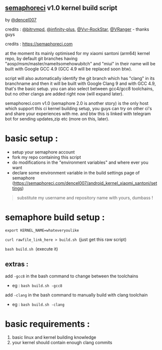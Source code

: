 ## [semaphoreci](https://semaphoreci.com/ "semaphoreci") v1.0 kernel build script 
by [@dencel007](https://github.com/dencel007 "@dencel007")

credits : [@bitrvmpd](https://github.com/bitrvmpd "@bitrvmpd"), [@infinity-plus](https://github.com/infinity-plus "@infinity-plus"), [@Vvr-RockStar](https://github.com/Vvr-RockStar "@Vvr-RockStar"), [@VRanger](https://github.com/VRanger "@VRanger") - thanks guys

credits : https://semaphoreci.com

at the moment its mainly optimised for my xiaomi santoni (arm64) kernel repo, by default git branches having "aosp/msm/master/nameitsomehowubitch" and "miui" in their name will be built with Google GCC 4.9 (GCC 4.9 will be replaced soon btw). 

script will also automatically identify the git branch which has "clang" in its branchname and then it will be built with Google Clang 9 and with GCC 4.9, that's the basic setup. you can also select between gcc4/gcc8 toolchains, but no other clangs are added right now (will expand later). 

semaphoreci.com v1.0 (semaphore 2.0 is another story) is the only host which support this ci kernel building setup, you guys can try on other ci's and share your experiences with me. and btw this is linked with telegram bot for sending updates,zip etc (more on this, later).

# basic setup :
- setup your semaphore account 
- fork my repo containing this script 
- do modifications in the "environment variables" and where ever you want 
- declare some environment variable in the build settings page of semaphore (https://semaphoreci.com/dencel007/android_kernel_xiaomi_santoni/settings)

> substitute my username and repository name with yours, dumbass !

# semaphore build setup :
`export KERNEL_NAME=whateveryoulike`

`curl rawfile_link_here > build.sh `(just get this raw script)

`bash build.sh `(execute it)

## extras :

add `-gcc8` in the bash command to change between the toolchains

- eg : `bash build.sh -gcc8`

add `-clang` in the bash command to manually build with clang toolchain

- eg : `bash build.sh -clang`

# basic requirements :
1. basic linux and kernel building knowledge
2. your kernel should contain enough clang commits
